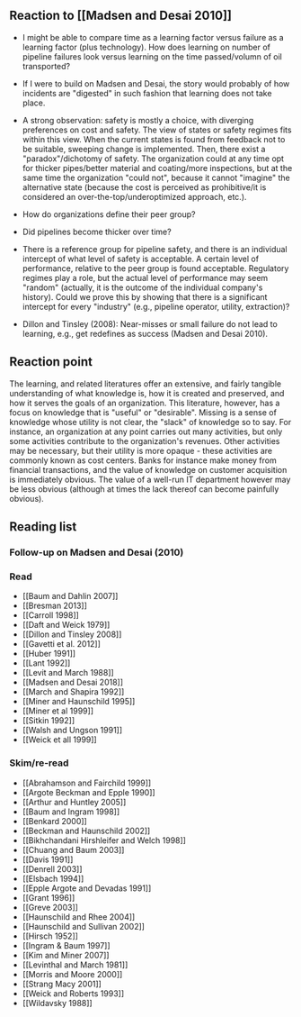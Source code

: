 ## Reaction to [[Madsen and Desai 2010]]

* I might be able to compare time as a learning factor versus failure as a learning factor (plus technology). How does learning on number of pipeline failures look versus learning on the time passed/volumn of oil transported?

* If I were to build on Madsen and Desai, the story would probably of how incidents are "digested" in such fashion that learning does not take place.

* A strong observation: safety is mostly a choice, with diverging preferences on cost and safety. The view of states or safety regimes fits within this view. When the current states is found from feedback not to be suitable, sweeping change is implemented. Then, there exist a "paradox"/dichotomy of safety. The organization could at any time opt for thicker pipes/better material and coating/more inspections, but at the same time the organization "could not", because it cannot "imagine" the alternative state (because the cost is perceived as prohibitive/it is considered an over-the-top/underoptimized approach, etc.).

* How do organizations define their peer group?

* Did pipelines become thicker over time?

* There is a reference group for pipeline safety, and there is an individual intercept of what level of safety is acceptable. A certain level of performance, relative to the peer group is found acceptable. Regulatory regimes play a role, but the actual level of performance may seem "random" (actually, it is the outcome of the individual company's history). Could we prove this by showing that there is a significant intercept for every "industry" (e.g., pipeline operator, utility, extraction)?

* Dillon and Tinsley (2008): Near-misses or small failure do not lead to learning, e.g., get redefines as success (Madsen and Desai 2010). 

## Reaction point

The learning, and related literatures offer an extensive, and fairly tangible understanding of what knowledge is, how it is created and preserved, and how it serves the goals of an organization. This literature, however, has a focus on knowledge that is "useful" or "desirable". Missing is a sense of knowledge whose utility is not clear, the "slack" of knowledge so to say. For instance, an organization at any point carries out many activities, but only some activities contribute to the organization's revenues. Other activities may be necessary, but their utility is more opaque - these activities are commonly known as cost centers. Banks for instance make money from financial transactions, and the value of knowledge on customer acquisition is immediately obvious. The value of a well-run IT department however may be less obvious (although at times the lack thereof can become painfully obvious).



## Reading  list

### Follow-up on Madsen and Desai (2010)

### Read
* [[Baum and Dahlin 2007]]
* [[Bresman 2013]]
* [[Carroll 1998]]
* [[Daft and Weick 1979]]
* [[Dillon and Tinsley 2008]]
* [[Gavetti et al. 2012]]
* [[Huber 1991]]
* [[Lant 1992]]
* [[Levit and March 1988]]
* [[Madsen and Desai 2018]]
* [[March and Shapira 1992]]
* [[Miner and Haunschild 1995]]
* [[Miner et al 1999]]
* [[Sitkin 1992]]
* [[Walsh and Ungson 1991]]
* [[Weick et all 1999]]

### Skim/re-read
* [[Abrahamson and Fairchild 1999]]
* [[Argote Beckman and Epple 1990]]
* [[Arthur and Huntley 2005]]
* [[Baum and Ingram 1998]]
* [[Benkard 2000]]
* [[Beckman and Haunschild 2002]]
* [[Bikhchandani Hirshleifer and Welch 1998]]
* [[Chuang and Baum 2003]]
* [[Davis 1991]]
* [[Denrell 2003]]
* [[Elsbach 1994]]
* [[Epple Argote and Devadas 1991]]
* [[Grant 1996]]
* [[Greve 2003]]
* [[Haunschild and Rhee 2004]]
* [[Haunschild and Sullivan 2002]]
* [[Hirsch 1952]]
* [[Ingram & Baum 1997]]
* [[Kim and Miner 2007]]
* [[Levinthal and March 1981]]
* [[Morris and Moore 2000]]
* [[Strang Macy 2001]]
* [[Weick and Roberts 1993]]
* [[Wildavsky 1988]]